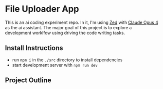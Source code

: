 # File Uploader App

This is an ai coding experiment repo. In it, I'm using [Zed](https://zed.dev/) with [Claude Opus 4](https://www.anthropic.com/claude/opus) as the ai assistant. The major goal of this project is to explore a development worklfow using driving the code writing tasks.

## Install Instructions
- run `npm i` in the `./src` directory to install dependencies
- start development server with `npm run dev`

## Project Outline
